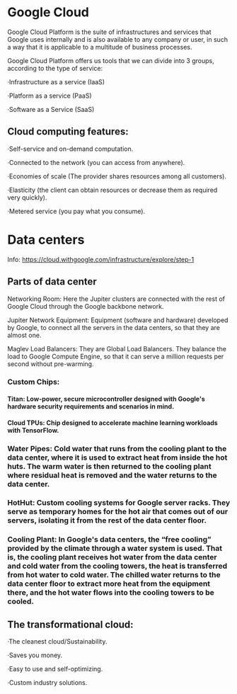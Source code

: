 # Google Cloud

Google Cloud Platform is the suite of infrastructures and services that Google uses internally and is also available to any company or user, in such a way that it is applicable to a multitude of business processes.

Google Cloud Platform offers us tools that we can divide into 3 groups, according to the type of service:

·Infrastructure as a service (IaaS)

·Platform as a service (PaaS)

·Software as a Service (SaaS)

## Cloud computing features:

·Self-service and on-demand computation.

·Connected to the network (you can access from anywhere).

·Economies of scale (The provider shares resources among all customers).

·Elasticity (the client can obtain resources or decrease them as required very quickly).

·Metered service (you pay what you consume).

# Data centers

Info: https://cloud.withgoogle.com/infrastructure/explore/step-1

## Parts of data center

Networking Room: Here the Jupiter clusters are connected with the rest of Google Cloud through the Google backbone network.

Jupiter Network Equipment: Equipment (software and hardware) developed by Google, to connect all the servers in the data centers, so that they are almost one.

Maglev Load Balancers: They are Global Load Balancers. They balance the load to Google Compute Engine, so that it can serve a million requests per second without pre-warming.

### Custom Chips:

#### Titan: Low-power, secure microcontroller designed with Google's hardware security requirements and scenarios in mind.
#### Cloud TPUs: Chip designed to accelerate machine learning workloads with TensorFlow.

### Water Pipes: Cold water that runs from the cooling plant to the data center, where it is used to extract heat from inside the hot huts. The warm water is then returned to the cooling plant where residual heat is removed and the water returns to the data center.

### HotHut: Custom cooling systems for Google server racks. They serve as temporary homes for the hot air that comes out of our servers, isolating it from the rest of the data center floor.

### Cooling Plant: In Google's data centers, the “free cooling” provided by the climate through a water system is used. That is, the cooling plant receives hot water from the data center and cold water from the cooling towers, the heat is transferred from hot water to cold water. The chilled water returns to the data center floor to extract more heat from the equipment there, and the hot water flows into the cooling towers to be cooled.

## The transformational cloud:

·The cleanest cloud/Sustainability.

·Saves you money.

·Easy to use and self-optimizing.

·Custom industry solutions.
